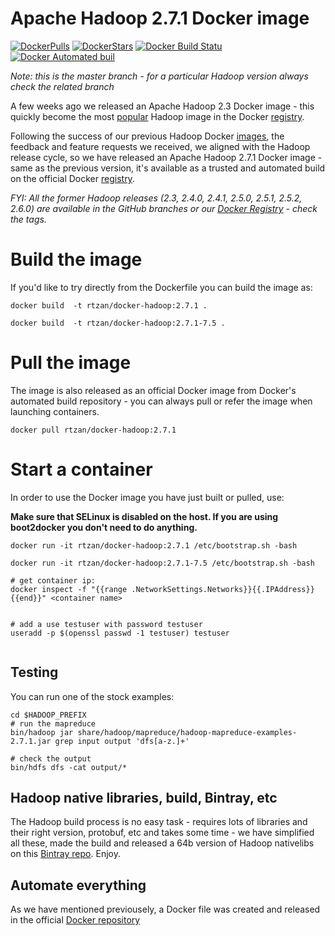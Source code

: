 # Apache Hadoop 2.7.1 Docker image

[![DockerPulls](https://img.shields.io/docker/pulls/rtzan/docker-hadoop.svg)](https://registry.hub.docker.com/u/rtzan/docker-hadoop/)
[![DockerStars](https://img.shields.io/docker/stars/rtzan/docker-hadoop.svg)](https://registry.hub.docker.com/u/rtzan/docker-hadoop/)
[![Docker Build Statu](https://img.shields.io/docker/build/jrottenberg/ffmpeg.svg)](https://hub.docker.com/r/ouyi/hadoop-docker/)
[![Docker Automated buil](https://img.shields.io/docker/automated/jrottenberg/ffmpeg.svg)](https://hub.docker.com/r/ouyi/hadoop-docker/)


_Note: this is the master branch - for a particular Hadoop version always check the related branch_

A few weeks ago we released an Apache Hadoop 2.3 Docker image - this quickly become the most [popular](https://registry.hub.docker.com/search?q=hadoop&s=downloads) Hadoop image in the Docker [registry](https://registry.hub.docker.com/).


Following the success of our previous Hadoop Docker [images](https://registry.hub.docker.com/u/rtzan/docker-hadoop/), the feedback and feature requests we received, we aligned with the Hadoop release cycle, so we have released an Apache Hadoop 2.7.1 Docker image - same as the previous version, it's available as a trusted and automated build on the official Docker [registry](https://registry.hub.docker.com/).


_FYI: All the former Hadoop releases (2.3, 2.4.0, 2.4.1, 2.5.0, 2.5.1, 2.5.2, 2.6.0) are available in the GitHub branches or our [Docker Registry](https://registry.hub.docker.com/u/rtzan/docker-hadoop/) - check the tags._

# Build the image

If you'd like to try directly from the Dockerfile you can build the image as:

```
docker build  -t rtzan/docker-hadoop:2.7.1 .

docker build  -t rtzan/docker-hadoop:2.7.1-7.5 .
```
# Pull the image

The image is also released as an official Docker image from Docker's automated build repository - you can always pull or refer the image when launching containers.

```
docker pull rtzan/docker-hadoop:2.7.1
```

# Start a container

In order to use the Docker image you have just built or pulled, use:

**Make sure that SELinux is disabled on the host. If you are using boot2docker you don't need to do anything.**

```
docker run -it rtzan/docker-hadoop:2.7.1 /etc/bootstrap.sh -bash

docker run -it rtzan/docker-hadoop:2.7.1-7.5 /etc/bootstrap.sh -bash

```


```
# get container ip:
docker inspect -f "{{range .NetworkSettings.Networks}}{{.IPAddress}}{{end}}" <container name>


# add a use testuser with password testuser
useradd -p $(openssl passwd -1 testuser) testuser


```







## Testing

You can run one of the stock examples:

```
cd $HADOOP_PREFIX
# run the mapreduce
bin/hadoop jar share/hadoop/mapreduce/hadoop-mapreduce-examples-2.7.1.jar grep input output 'dfs[a-z.]+'

# check the output
bin/hdfs dfs -cat output/*
```

## Hadoop native libraries, build, Bintray, etc

The Hadoop build process is no easy task - requires lots of libraries and their right version, protobuf, etc and takes some time - we have simplified all these, made the build and released a 64b version of Hadoop nativelibs on this [Bintray repo](https://bintray.com/sequenceiq/sequenceiq-bin/hadoop-native-64bit/2.7.0/view/files). Enjoy.

## Automate everything

As we have mentioned previousely, a Docker file was created and released in the official [Docker repository](https://registry.hub.docker.com/u/rtzan/docker-hadoop/)
